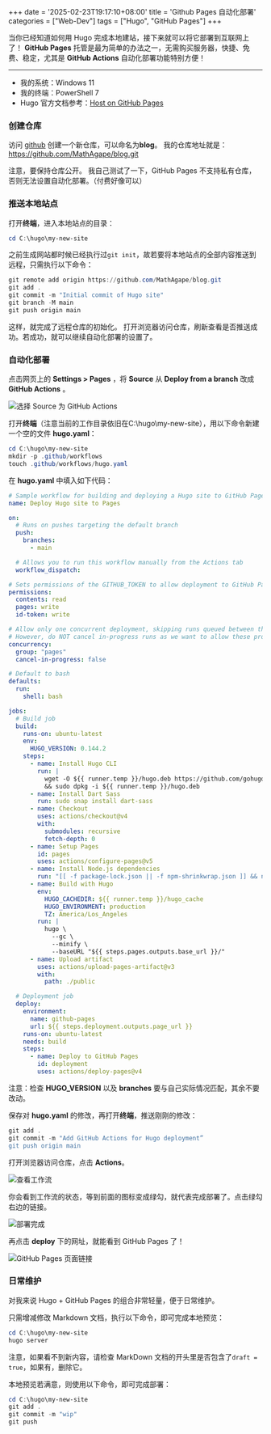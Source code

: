 +++
date = '2025-02-23T19:17:10+08:00'
title = 'Github Pages 自动化部署'
categories = ["Web-Dev"]
tags = ["Hugo", "GitHub Pages"]
+++

当你已经知道如何用 Hugo 完成本地建站，接下来就可以将它部署到互联网上了！
**GitHub Pages** 托管是最为简单的办法之一，无需购买服务器，快捷、免费、稳定，尤其是 **GitHub Actions** 自动化部署功能特别方便！

<!--more-->

---

- 我的系统：Windows 11
- 我的终端：PowerShell 7
- Hugo 官方文档参考：[Host on GitHub Pages](https://gohugo.io/hosting-and-deployment/hosting-on-github/)

### 创建仓库

访问 [github](https://github.com/new) 创建一个新仓库，可以命名为**blog**。
我的仓库地址就是：<https://github.com/MathAgape/blog.git>

注意，要保持仓库公开。
我自己测试了一下，GitHub Pages 不支持私有仓库，否则无法设置自动化部署。（付费好像可以）

### 推送本地站点

打开**终端**，进入本地站点的目录：
```PowerShell
cd C:\hugo\my-new-site
```

之前生成网站都时候已经执行过`git init`，故若要将本地站点的全部内容推送到远程，只需执行以下命令：
```PowerShell
git remote add origin https://github.com/MathAgape/blog.git
git add .
git commit -m "Initial commit of Hugo site"
git branch -M main
git push origin main
```

这样，就完成了远程仓库的初始化。
打开浏览器访问仓库，刷新查看是否推送成功。若成功，就可以继续自动化部署的设置了。

### 自动化部署

点击网页上的 **Settings > Pages** ，将 **Source** 从 **Deploy from a branch** 改成 **GitHub Actions** 。

![选择 Source 为 GitHub Actions](https://mathagape.github.io/blog/images/host-on-github-pages-source.png)

打开**终端**（注意当前的工作目录依旧在C:\hugo\my-new-site），用以下命令新建一个空的文件 **hugo.yaml**：
```PowerShell
cd C:\hugo\my-new-site
mkdir -p .github/workflows
touch .github/workflows/hugo.yaml
```

在 **hugo.yaml** 中填入如下代码：
```YAML
# Sample workflow for building and deploying a Hugo site to GitHub Pages
name: Deploy Hugo site to Pages

on:
  # Runs on pushes targeting the default branch
  push:
    branches:
      - main

  # Allows you to run this workflow manually from the Actions tab
  workflow_dispatch:

# Sets permissions of the GITHUB_TOKEN to allow deployment to GitHub Pages
permissions:
  contents: read
  pages: write
  id-token: write

# Allow only one concurrent deployment, skipping runs queued between the run in-progress and latest queued.
# However, do NOT cancel in-progress runs as we want to allow these production deployments to complete.
concurrency:
  group: "pages"
  cancel-in-progress: false

# Default to bash
defaults:
  run:
    shell: bash

jobs:
  # Build job
  build:
    runs-on: ubuntu-latest
    env:
      HUGO_VERSION: 0.144.2
    steps:
      - name: Install Hugo CLI
        run: |
          wget -O ${{ runner.temp }}/hugo.deb https://github.com/gohugoio/hugo/releases/download/v${HUGO_VERSION}/hugo_extended_${HUGO_VERSION}_linux-amd64.deb \
          && sudo dpkg -i ${{ runner.temp }}/hugo.deb
      - name: Install Dart Sass
        run: sudo snap install dart-sass
      - name: Checkout
        uses: actions/checkout@v4
        with:
          submodules: recursive
          fetch-depth: 0
      - name: Setup Pages
        id: pages
        uses: actions/configure-pages@v5
      - name: Install Node.js dependencies
        run: "[[ -f package-lock.json || -f npm-shrinkwrap.json ]] && npm ci || true"
      - name: Build with Hugo
        env:
          HUGO_CACHEDIR: ${{ runner.temp }}/hugo_cache
          HUGO_ENVIRONMENT: production
          TZ: America/Los_Angeles
        run: |
          hugo \
            --gc \
            --minify \
            --baseURL "${{ steps.pages.outputs.base_url }}/"
      - name: Upload artifact
        uses: actions/upload-pages-artifact@v3
        with:
          path: ./public

  # Deployment job
  deploy:
    environment:
      name: github-pages
      url: ${{ steps.deployment.outputs.page_url }}
    runs-on: ubuntu-latest
    needs: build
    steps:
      - name: Deploy to GitHub Pages
        id: deployment
        uses: actions/deploy-pages@v4
```

注意：检查 **HUGO_VERSION** 以及 **branches** 要与自己实际情况匹配，其余不要改动。

保存对 **hugo.yaml** 的修改，再打开**终端**，推送刚刚的修改：
```PowerShell
git add .
git commit -m "Add GitHub Actions for Hugo deployment”
git push origin main
```

打开浏览器访问仓库，点击 **Actions**。

![查看工作流](https://mathagape.github.io/blog/images/host-on-github-pages-actions.png)

你会看到工作流的状态，等到前面的图标变成绿勾，就代表完成部署了。点击绿勾右边的链接。

![部署完成](https://mathagape.github.io/blog/images/host-on-github-pages-done.png)

再点击 **deploy** 下的网址，就能看到 GitHub Pages 了！

![GitHub Pages 页面链接](https://mathagape.github.io/blog/images/host-on-github-pages-link.png)

### 日常维护

对我来说 Hugo + GitHub Pages 的组合非常轻量，便于日常维护。

只需增减修改 Markdown 文档，执行以下命令，即可完成本地预览：
```PowerShell
cd C:\hugo\my-new-site
hugo server
```

注意，如果看不到新内容，请检查 MarkDown 文档的开头里是否包含了`draft = true`，如果有，删除它。

本地预览若满意，则使用以下命令，即可完成部署：
```PowerShell
cd C:\hugo\my-new-site
git add .
git commit -m "wip"
git push
```